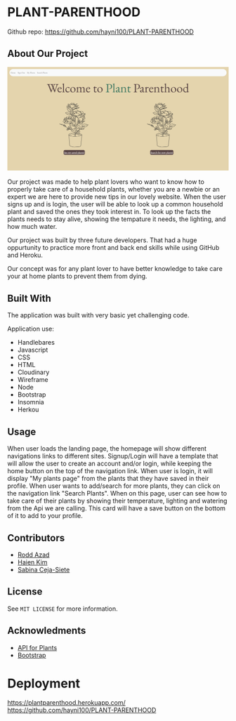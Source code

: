 # PLANT-PARENTHOOD
Github repo: https://github.com/hayni100/PLANT-PARENTHOOD
## About Our Project
![cover image](./images/landingpage.png)

Our project was made to help plant lovers who want to know how to properly take care of a household plants, whether you are a newbie or an expert we are here to provide new tips in our lovely website. When the user signs up and is login, the user will be able to look up a common household plant and saved the ones they took interest in. To look up the facts the plants needs to stay alive, showing the tempature it needs, the lighting, and how much water. 

Our project was built by three future developers. That had a huge oppurtunity to practice more front and back end skills while using GitHub and Heroku.

Our concept was for any plant lover to have better knowledge to take care your at home plants to prevent them from dying. 
## Built With
The application was built with very basic yet challenging code.

Application use:

* Handlebares
* Javascript
* CSS
* HTML
* Cloudinary 
* Wireframe
* Node
* Bootstrap
* Insomnia
* Herkou

## Usage
When user loads the landing page, the homepage will show different navigations links to different sites. Signup/Login will have a template that will allow the user to create an account and/or login, while keeping the home button on the top of the navigation link.
When user is login, it will display "My plants page" from the plants that they have saved in their profile. When user wants to add/search for more plants, they can click on the navigation link "Search Plants". When on this page, user can see how to take care of their plants by showing their temperature, lighting and watering from the Api we are calling. This card will have a save button on the bottom of it to add to your profile. 




## Contributors
* [Rodd Azad](https://github.com/roddazad)
* [Haien Kim](https://github.com/hayni100)
* [Sabina Ceja-Siete](https://github.com/unisabi)

## License

See `MIT LICENSE` for more information.

## Acknowledments
* [API for Plants](https://rapidapi.com/rosoemawd/api/house-plants)
* [Bootstrap](https://getbootstrap.com/docs/5.3/components/card/)

# Deployment 

https://plantparenthood.herokuapp.com/
https://github.com/hayni100/PLANT-PARENTHOOD
